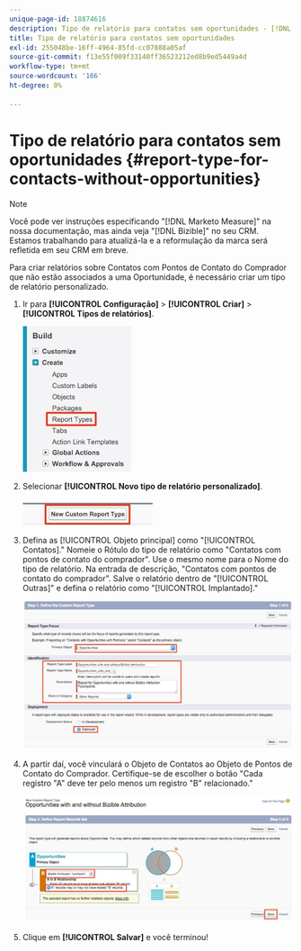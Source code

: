 ```yaml
---
unique-page-id: 18874616
description: Tipo de relatório para contatos sem oportunidades - [!DNL Marketo Measure] - Documentação do produto
title: Tipo de relatório para contatos sem oportunidades
exl-id: 255048be-16ff-4964-85fd-cc07888a05af
source-git-commit: f13e55f009f33140ff36523212ed8b9ed5449a4d
workflow-type: tm+mt
source-wordcount: '166'
ht-degree: 0%

---
```


# Tipo de relatório para contatos sem oportunidades {#report-type-for-contacts-without-opportunities}

>[!NOTE]
>
>Você pode ver instruções especificando &quot;[!DNL Marketo Measure]&quot; na nossa documentação, mas ainda veja &quot;[!DNL Bizible]&quot; no seu CRM. Estamos trabalhando para atualizá-la e a reformulação da marca será refletida em seu CRM em breve.

Para criar relatórios sobre Contatos com Pontos de Contato do Comprador que não estão associados a uma Oportunidade, é necessário criar um tipo de relatório personalizado.

1. Ir para **[!UICONTROL Configuração]** > **[!UICONTROL Criar]** > **[!UICONTROL Tipos de relatórios]**.

   ![](assets/1.jpg)

1. Selecionar **[!UICONTROL Novo tipo de relatório personalizado]**.

   ![](assets/2.jpg)

1. Defina as [!UICONTROL Objeto principal] como &quot;[!UICONTROL Contatos].&quot; Nomeie o Rótulo do tipo de relatório como &quot;Contatos com pontos de contato do comprador&quot;. Use o mesmo nome para o Nome do tipo de relatório. Na entrada de descrição, &quot;Contatos com pontos de contato do comprador&quot;. Salve o relatório dentro de &quot;[!UICONTROL Outras]&quot; e defina o relatório como &quot;[!UICONTROL Implantado].&quot;

   ![](assets/3.jpg)

1. A partir daí, você vinculará o Objeto de Contatos ao Objeto de Pontos de Contato do Comprador. Certifique-se de escolher o botão &quot;Cada registro &quot;A&quot; deve ter pelo menos um registro &quot;B&quot; relacionado.&quot;

   ![](assets/4.jpg)

1. Clique em **[!UICONTROL Salvar]** e você terminou!
